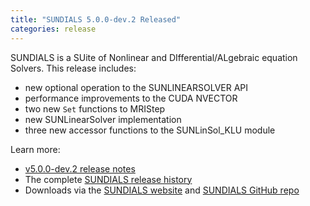```yaml
---
title: "SUNDIALS 5.0.0-dev.2 Released"
categories: release
---
```


SUNDIALS is a SUite of Nonlinear and DIfferential/ALgebraic equation Solvers. This release includes:
- new optional operation to the SUNLINEARSOLVER API
- performance improvements to the CUDA NVECTOR
- two new `Set` functions to MRIStep
- new SUNLinearSolver implementation
- three new accessor functions to the SUNLinSol_KLU module

Learn more:
- [v5.0.0-dev.2 release notes](https://github.com/LLNL/sundials/releases/tag/v5.0.0-dev.2)
- The complete [SUNDIALS release history](https://computing.llnl.gov/projects/sundials/release-history)
- Downloads via the [SUNDIALS website](https://computing.llnl.gov/projects/sundials) and [SUNDIALS GitHub repo](https://github.com/LLNL/sundials)
